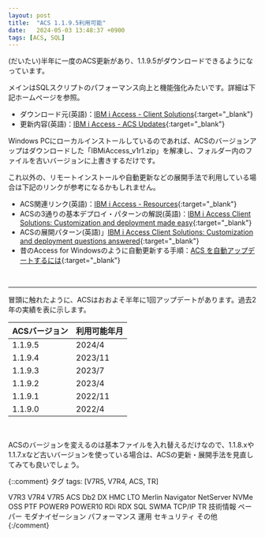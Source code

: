 ```yaml
---
layout: post
title:  "ACS 1.1.9.5利用可能"
date:   2024-05-03 13:48:37 +0900
tags: [ACS, SQL]
---
```

(だいたい)半年に一度のACS更新があり、1.1.9.5がダウンロードできるようになっています。

メインはSQLスクリプトのパフォーマンス向上と機能強化みたいです。詳細は下記ホームページを参照。

- ダウンロード元(英語)：[IBM i Access - Client Solutions](https://www.ibm.com/support/pages/ibm-i-access-client-solutions){:target="_blank"}
- 更新内容(英語)：[IBM i Access - ACS Updates](https://www.ibm.com/support/pages/ibm-i-access-acs-updates){:target="_blank"}

Windows PCにローカルインストールしているのであれば、ACSのバージョンアップはダウンロードした「IBMiAccess_v1r1.zip」を解凍し、フォルダー内のファイルを古いバージョンに上書きするだけです。

これ以外の、リモートインストールや自動更新などの展開手法で利用している場合は下記のリンクが参考になるかもしれません。

- ACS関連リンク(英語)：[IBM i Access - Resources](https://www.ibm.com/support/pages/ibm-i-access-resources){:target="_blank"}
- ACSの3通りの基本デプロイ・パターンの解説(英語)：[IBM i Access Client Solutions: Customization and deployment made easy](https://developer.ibm.com/articles/i-ibmi-access-client-solutions-customization-trs/){:target="_blank"}
- ACSの展開パターン(英語)」[IBM i Access Client Solutions: Customization and deployment questions answered](https://developer.ibm.com/articles/i-ibmi-access-client-solutions-2/){:target="_blank"}
- 昔のAccess for Windowsのように自動更新する手順：[ACS を自動アップデートするには](https://www.e-bellnet.com/category/technology/2102/2102-03.html){:target="_blank"}

<br>
<hr>

冒頭に触れたように、ACSはおおよそ半年に1回アップデートがあります。過去2年の実績を表に示します。

|ACSバージョン|利用可能年月|
|------------|-----------|
|1.1.9.5|2024/4|
|1.1.9.4|2023/11|
|1.1.9.3|2023/7|
|1.1.9.2|2023/4|
|1.1.9.1|2022/11|
|1.1.9.0|2022/4|

<br>

ACSのバージョンを変えるのは基本ファイルを入れ替えるだけなので、1.1.8.xや1.1.7.xなど古いバージョンを使っている場合は、ACSの更新・展開手法を見直してみても良いでしょう。


{::comment}
タグ
tags: [V7R5, V7R4, ACS, TR]

V7R3
V7R4
V7R5
ACS
Db2
DX
HMC
LTO
Merlin
Navigator
NetServer
NVMe
OSS
PTF
POWER9
POWER10
RDi
RDX
SQL
SWMA
TCP/IP
TR
技術情報
ペーパー
モダナイゼーション
パフォーマンス
運用
セキュリティ
その他
{:/comment}
